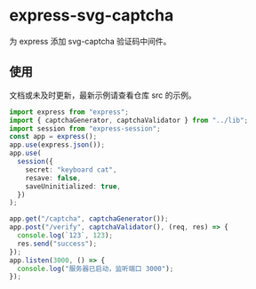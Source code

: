 # express-svg-captcha

为 express 添加 svg-captcha 验证码中间件。

## 使用

文档或未及时更新，最新示例请查看仓库 src 的示例。

```typescript
import express from "express";
import { captchaGenerator, captchaValidator } from "../lib";
import session from "express-session";
const app = express();
app.use(express.json());
app.use(
  session({
    secret: "keyboard cat",
    resave: false,
    saveUninitialized: true,
  })
);

app.get("/captcha", captchaGenerator());
app.post("/verify", captchaValidator(), (req, res) => {
  console.log(`123`, 123);
  res.send("success");
});
app.listen(3000, () => {
  console.log("服务器已启动，监听端口 3000");
});
```
